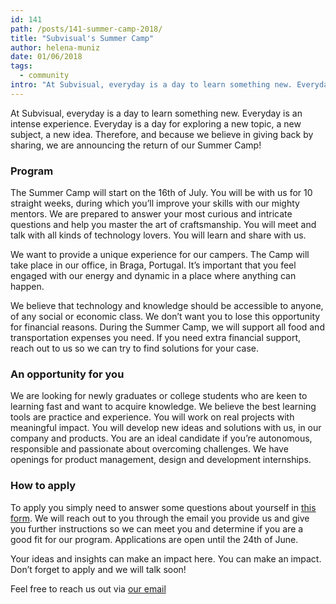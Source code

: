 ```yaml
---
id: 141
path: /posts/141-summer-camp-2018/
title: "Subvisual's Summer Camp"
author: helena-muniz
date: 01/06/2018
tags:
  - community
intro: "At Subvisual, everyday is a day to learn something new. Everyday is an intense experience. Everyday is a day for exploring a new topic, a new subject, a new idea."
---
```


At Subvisual, everyday is a day to learn something new. Everyday is an intense experience. Everyday is a day for exploring a new topic, a new subject, a new idea. Therefore, and because we believe in giving back by sharing, we are announcing the return of our Summer Camp!

### Program

The Summer Camp will start on the 16th of July. You will be with us for 10 straight weeks, during which you’ll improve your skills with our mighty mentors. We are prepared to answer your most curious and intricate questions and help you master the art of craftsmanship. You will meet and talk with all kinds of technology lovers. You will learn and share with us.

We want to provide a unique experience for our campers. The Camp will take place in our office, in Braga, Portugal. It’s important that you feel engaged with our energy and dynamic in a place where anything can happen.

We believe that technology and knowledge should be accessible to anyone, of any social or economic class. We don’t want you to lose this opportunity for financial reasons. During the Summer Camp, we will support all food and transportation expenses you need. If you need extra financial support, reach out to us so we can try to find solutions for your case.

### An opportunity for you

We are looking for newly graduates or college students who are keen to learning fast and want to acquire knowledge. We believe the best learning tools are practice and experience. You will work on real projects with meaningful impact. You will develop new ideas and solutions with us, in our company and products. You are an ideal candidate if you’re autonomous, responsible and passionate about overcoming challenges. We have openings for product management, design and development internships.

### How to apply

To apply you simply need to answer some questions about yourself in [this form](https://subvisual.typeform.com/to/RR1Dqm). We will reach out to you through the email you provide us and give you further instructions so we can meet you and determine if you are a good fit for our program. Applications are open until the 24th of June.

Your ideas and insights can make an impact here. You can make an impact. Don’t forget to apply and we will talk soon!

Feel free to reach us out via [our email](mailto:contact@subvisual.co)
